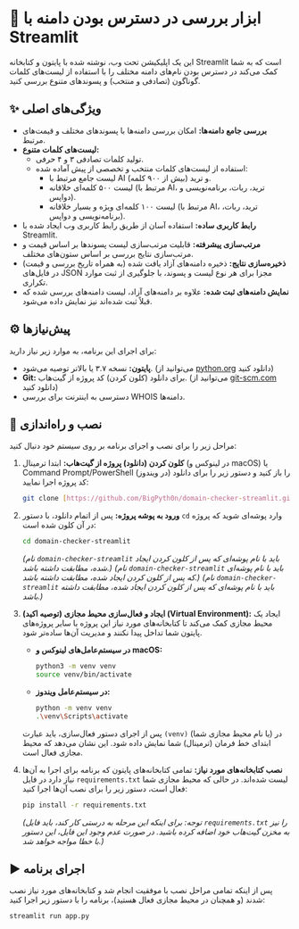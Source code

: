 # 🎯 ابزار بررسی در دسترس بودن دامنه با Streamlit

این یک اپلیکیشن تحت وب، نوشته شده با پایتون و کتابخانه Streamlit است که به شما کمک می‌کند در دسترس بودن نام‌های دامنه مختلف را با استفاده از لیست‌های کلمات گوناگون (تصادفی و منتخب) و پسوندهای متنوع بررسی کنید.

## ✨ ویژگی‌های اصلی

* **بررسی جامع دامنه‌ها:** امکان بررسی دامنه‌ها با پسوندهای مختلف و قیمت‌های مرتبط.
* **لیست‌های کلمات متنوع:**
    * تولید کلمات تصادفی ۳ و ۴ حرفی.
    * استفاده از لیست‌های کلمات منتخب و تخصصی از پیش آماده شده:
        * لیست جامع مرتبط با AI و ترید (بیش از ۹۰۰ کلمه).
        * لیست ۵۰۰ کلمه‌ای خلاقانه (مرتبط با AI، ترید، ربات، برنامه‌نویسی و دواپس).
        * لیست ۱۰۰ کلمه‌ای ویژه و بسیار خلاقانه (مرتبط با AI، ترید، ربات، برنامه‌نویسی و دواپس).
* **رابط کاربری ساده:** استفاده آسان از طریق رابط کاربری وب ایجاد شده با Streamlit.
* **مرتب‌سازی پیشرفته:** قابلیت مرتب‌سازی لیست پسوندها بر اساس قیمت و مرتب‌سازی نتایج بررسی بر اساس ستون‌های مختلف.
* **ذخیره‌سازی نتایج:** ذخیره دامنه‌های آزاد یافت شده (به همراه تاریخ بررسی و قیمت) در فایل‌های JSON مجزا برای هر نوع لیست و پسوند، با جلوگیری از ثبت موارد تکراری.
* **نمایش دامنه‌های ثبت شده:** علاوه بر دامنه‌های آزاد، لیست دامنه‌های بررسی شده که قبلاً ثبت شده‌اند نیز نمایش داده می‌شود.

## ⚙️ پیش‌نیازها

برای اجرای این برنامه، به موارد زیر نیاز دارید:

* **پایتون:** نسخه ۳.۷ یا بالاتر توصیه می‌شود. (می‌توانید از [python.org](https://www.python.org/downloads/) دانلود کنید)
* **Git:** برای دانلود (کلون کردن) کد پروژه از گیت‌هاب. (می‌توانید از [git-scm.com](https://git-scm.com/downloads) دانلود کنید)
* دسترسی به اینترنت برای بررسی WHOIS دامنه‌ها.

## 🚀 نصب و راه‌اندازی

مراحل زیر را برای نصب و اجرای برنامه بر روی سیستم خود دنبال کنید:

1.  **کلون کردن (دانلود) پروژه از گیت‌هاب:**
    ابتدا ترمینال (در لینوکس و macOS) یا Command Prompt/PowerShell (در ویندوز) را باز کنید و دستور زیر را برای دانلود کد پروژه اجرا نمایید:
    ```bash
    git clone [https://github.com/BigPyth0n/domain-checker-streamlit.git](https://github.com/BigPyth0n/domain-checker-streamlit.git)
    ```

2.  **ورود به پوشه پروژه:**
    پس از اتمام دانلود، با دستور `cd` وارد پوشه‌ای شوید که پروژه در آن کلون شده است:
    ```bash
    cd domain-checker-streamlit
    ```
    *(نام `domain-checker-streamlit` باید با نام پوشه‌ای که پس از کلون کردن ایجاد شده، مطابقت داشته باشد.)*
    *(نام `domain-checker-streamlit` باید با نام پوشه‌ای که پس از کلون کردن ایجاد شده، مطابقت داشته باشد.)*
    *(نام `domain-checker-streamlit` باید با نام پوشه‌ای که پس از کلون کردن ایجاد شده، مطابقت داشته باشد.)*

3.  **(توصیه اکید) ایجاد و فعال‌سازی محیط مجازی (Virtual Environment):**
    ایجاد یک محیط مجازی کمک می‌کند تا کتابخانه‌های مورد نیاز این پروژه با سایر پروژه‌های پایتون شما تداخل پیدا نکنند و مدیریت آن‌ها ساده‌تر شود.

    * **در سیستم‌عامل‌های لینوکس و macOS:**
        ```bash
        python3 -m venv venv
        source venv/bin/activate
        ```
    * **در سیستم‌عامل ویندوز:**
        ```bash
        python -m venv venv
        .\venv\Scripts\activate
        ```
    پس از اجرای دستور فعال‌سازی، باید عبارت `(venv)` (یا نام محیط مجازی شما) در ابتدای خط فرمان (ترمینال) شما نمایش داده شود. این نشان می‌دهد که محیط مجازی فعال است.

4.  **نصب کتابخانه‌های مورد نیاز:**
    تمامی کتابخانه‌های پایتون که برنامه برای اجرا به آن‌ها نیاز دارد در فایل `requirements.txt` لیست شده‌اند. در حالی که محیط مجازی شما فعال است، دستور زیر را برای نصب آن‌ها اجرا کنید:
    ```bash
    pip install -r requirements.txt
    ```
    *(توجه: برای اینکه این مرحله به درستی کار کند، باید فایل `requirements.txt` را نیز به مخزن گیت‌هاب خود اضافه کرده باشید. در صورت عدم وجود این فایل، این دستور با خطا مواجه خواهد شد.)*

## ▶️ اجرای برنامه

پس از اینکه تمامی مراحل نصب با موفقیت انجام شد و کتابخانه‌های مورد نیاز نصب شدند (و همچنان در محیط مجازی فعال هستید)، برنامه را با دستور زیر اجرا کنید:

```bash
streamlit run app.py
